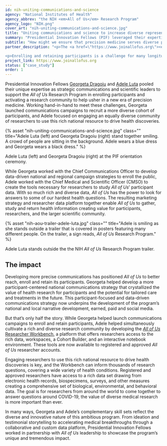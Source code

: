 ```yaml
---
id: nih-uniting-communications-and-science
agency: "National Institutes of Health"
agency_abbrev: "the NIH <em>All of Us</em> Research Program"
agency_logo: "NIH.png"
cover_art: "nih-uniting-communications-and-science.jpg"
title: "Uniting communications and science to increase diverse representation in precision medicine research"
summary: "Presidential Innovation Fellows (PIF) leveraged their expertise across marketing and data to help launch unprecedented health research initiatives."
subtitle: "How might we ensure that precision medicine serves diverse populations and researchers?"
partner_description: "<p>The <a href=\"https://www.joinallofus.org\"><em>All of Us</em> Research Program</a> at the National Institutes of Health (NIH) works to advance individualized health care by enrolling one million or more participants to contribute their health data over many years. <a href=\"https://allofus.nih.gov/about/diversity-and-inclusion\">The program aims to reflect the diversity of the United States</a> and to include participants from groups that have been <a href=\"https://journals.plos.org/plosone/article?id=10.1371/journal.pone.0234962\">underrepresented in health research in the past</a>, including ethnic, rural, low socio-economic and gender and sexual minorities. It has enrolled more than 270,000 people from across all 50 states -- 80% of whom come from communities historically underrepresented in research.</p>

<p>Enrolling and retaining participants is a challenge for many longitudinal studies, but <em>All of Us</em>’ commitment to previously underrepresented populations requires innovative approaches to build public trust in and researcher use of the program.</p>"
project_link: https://www.joinallofus.org
status: ["case_study"]
order: 1
---
```

<p>Presidential Innovation Fellows <a href='https://presidentialinnovationfellows.gov/fellows/georgeta-dragoiu/'>Georgeta Dragoiu</a> and <a href='https://presidentialinnovationfellows.gov/fellows/adele-luta/'>Adele Luta</a> pooled their unique expertise as strategic communications and scientific leaders to support the <em>All of Us</em> Research Program in enrolling participants and activating a research community to help usher in a new era of precision medicine. Working hand-in-hand to meet these challenges, Georgeta launched communications campaigns to recruit a more diverse cohort of participants, and Adele focused on engaging an equally diverse community of researchers to use this rich national resource to drive health discoveries.</p>

<div class="usa-image-block">
  {% asset "nih-uniting-communications-and-science.jpg" class="" title="Adele Luta (left) and Georgeta Dragoiu (right) stand together smiling. A crowd of people are sitting in the background. Adele wears a blue dress and Georgeta wears a black dress." %}
  <div class="usa-image-text-block">
    <p class="usa-image-text">Adele Luta (left) and Georgeta Dragoiu (right) at the PIF orientation ceremony.</p>
  </div>
</div>

<p>While Georgeta worked with the Chief Communications Officer to develop data-driven national and regional campaign strategies to enroll the public, Adele worked with the Chief Medical and Scientific Officer (CMSO) to create the tools necessary for researchers to study <em>All of Us</em>’ participant data. With so much rich and diverse data, <em>All of Us</em> has the power to look for answers to some of our hardest health questions. The resulting marketing strategy and researcher data platform together enable <em>All of Us</em> to gather, study and return health information creating value for participants, researchers, and the larger scientific community.</p>

<div class="usa-image-block">
  {% asset "nih-aou-trailer-adele-luta.jpg" class="" title="Adele is smiling as she stands outside a trailer that is covered in posters featuring many different people. On the trailer, a sign reads, <em>All of Us</em> Research Program." %}
  <div class="usa-image-text-block">
    <p class="usa-image-text">Adele Luta stands outside the the NIH <em>All of Us</em> Research Program trailer.</p>
  </div>
</div>

## The impact
<p>Developing more precise communications has positioned <em>All of Us</em> to better reach, enroll and retain its participants. Georgeta helped develop a more participant-centered national communications strategy that crystallized the value of health research for participants and the potential for tailored care and treatments in the future. This participant-focused and data-driven communications strategy now underpins the development of the program’s national and local narrative development, earned, paid and social media.</p>

<p>But that’s only half the story. While Georgeta helped launch communications campaigns to enroll and retain participants, Adele helped simultaneously cultivate a rich and diverse research community by developing the <a href='https://allofus.nih.gov/news-events-and-media/announcements/all-us-research-program-begins-beta-testing-data-platform'><em>All of Us</em> Researcher Workbench</a>, a platform that offers researchers access to the rich data, workspaces, a Cohort Builder, and an interactive notebook environment. These tools are now available to registered and approved <em>All of Us</em> researcher accounts.</p>

<p>Engaging researchers to use this rich national resource to drive health discoveries is key, and the Workbench can inform thousands of research questions, covering a wide variety of health conditions. Registered and approved researchers have access to a rich data set drawing from electronic health records, biospecimens, surveys, and other measures creating a comprehensive set of biological, environmental, and behavioral data. The goal is for researchers from around the world to come together to answer questions around COVID-19, the value of diverse medical research is more important than ever.</p>

<p>In many ways, Georgeta and Adele’s complementary skill sets reflect the diverse and innovative nature of this ambitious program. From ideation and testimonial storytelling to accelerating medical breakthroughs through a collaborative and custom data platform, Presidential Innovation Fellows worked in partnership with <em>All of Us</em> leadership to showcase the program’s unique and tremendous impact.</p>

